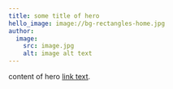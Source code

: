 ```yaml
---
title: some title of hero
hello_image: image://bg-rectangles-home.jpg
author:
  image:
    src: image.jpg
    alt: image alt text
---
```


content of hero <a class="text-blue-700" href="/about">link text</a>.
